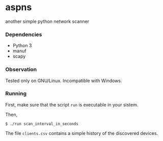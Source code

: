# aspns
another simple python network scanner

### Dependencies
* Python 3
* manuf
* scapy

### Observation
Tested only on GNU/Linux. Incompatible with Windows.

### Running
First, make sure that the script ```run``` is executable in your sistem.

Then,

```
$ ./run scan_interval_in_seconds
```

The file ```clients.csv``` contains a simple history of the discovered devices.
